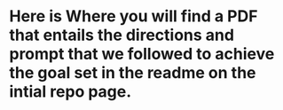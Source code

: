 # Here is Where you will find a PDF that entails the directions and prompt that we followed to achieve the goal set in the readme on the intial repo page.
